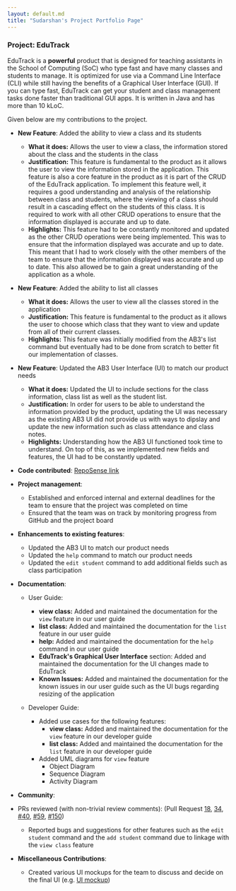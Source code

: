 ```yaml
---
layout: default.md
title: "Sudarshan's Project Portfolio Page"
---
```


### Project: EduTrack

EduTrack is a **powerful** product that is designed for teaching assistants in the School of Computing (SoC) who type fast and have many classes and students to manage. It is optimized for use via a Command Line Interface (CLI) while still having the benefits of a Graphical User Interface (GUI). If you can type fast, EduTrack can get your student and class management tasks done faster than traditional GUI apps. It is written in Java and has more than 10 kLoC.

Given below are my contributions to the project.

* **New Feature**: Added the ability to view a class and its students

  * **What it does:** Allows the user to view a class, the information stored about the class and the students in the class
  * **Justification:** This feature is fundamental to the product as it allows the user to view the information stored in the application. This feature is also a core feature in the product as it is part of the CRUD of the EduTrack application. To implement this feature well, it requires a good understanding and analysis of the relationship between class and students, where the viewing of a class should result in a cascading effect on the students of this class. It is required to work with all other CRUD operations to ensure that the information displayed is accurate and up to date.
  * **Highlights:** This feature had to be constantly monitored and updated as the other CRUD operations were being implemented. This was to ensure that the information displayed was accurate and up to date. This meant that I had to work closely with the other members of the team to ensure that the information displayed was accurate and up to date. This also allowed be to gain a great understanding of the application as a whole.

* **New Feature**: Added the ability to list all classes

  * **What it does:** Allows the user to view all the classes stored in the application
  * **Justification:** This feature is fundamental to the product as it allows the user to choose which class that they want to view and update from all of their current classes.
  * **Highlights:** This feature was initially modified from the AB3's list command but eventually had to be done from scratch to better fit our implementation of classes.

* **New Feature**: Updated the AB3 User Interface (UI) to match our product needs

  * **What it does:** Updated the UI to include sections for the class information, class list as well as the student list.
  * **Justification:** In order for users to be able to understand the information provided by the product, updating the UI was necessary as the existing AB3 UI did not provide us with ways to dipslay and update the new information such as class attendance and class notes.
  * **Highlights:** Understanding how the AB3 UI functioned took time to understand. On top of this, as we implemented new fields and features, the UI had to be constantly updated.

* **Code contributed**: [RepoSense link](https://nus-cs2103-ay2324s1.github.io/tp-dashboard/?search=sudarshan2401&breakdown=true)

* **Project management**:

    * Established and enforced internal and external deadlines for the team to ensure that the project was completed on time
    * Ensured that the team was on track by monitoring progress from GitHub and the project board

* **Enhancements to existing features**:

  * Updated the AB3 UI to match our product needs
  * Updated the `help` command to match our product needs
  * Updated the `edit student` command to add additional fields such as class participation

* **Documentation**:

  * User Guide:
    * **view class:** Added and maintained the documentation for the `view` feature in our user guide
    * **list class:** Added and maintained the documentation for the `list` feature in our user guide
    * **help:** Added and maintained the documentation for the `help` command in our user guide
    * **EduTrack's Graphical User Interface** section: Added and maintained the documentation for the UI changes made to EduTrack
    * **Known Issues:** Added and maintained the documentation for the known issues in our user guide such as the UI bugs regarding resizing of the application

  * Developer Guide:
    * Added use cases for the following features:
      * **view class:** Added and maintained the documentation for the `view` feature in our developer guide
      * **list class:** Added and maintained the documentation for the `list` feature in our developer guide
    * Added UML diagrams for `view` feature
      * Object Diagram
      * Sequence Diagram
      * Activity Diagram

* **Community**:

* PRs reviewed (with non-trivial review comments): (Pull Request [18](https://github.com/AY2324S1-CS2103T-T15-3/tp/pull/18), [34]((https://github.com/AY2324S1-CS2103T-T15-3/tp/pull/34)), [#40](https://github.com/AY2324S1-CS2103T-T15-3/tp/pull/40), [#59](https://github.com/AY2324S1-CS2103T-T15-3/tp/pull/59), [#150](https://github.com/AY2324S1-CS2103T-T15-3/tp/pull/150))
  * Reported bugs and suggestions for other features such as the `edit student` command and the `add student` command due to linkage with the `view class` feature

* **Miscellaneous Contributions**:

  * Created various UI mockups for the team to discuss and decide on the final UI (e.g. [UI mockup](../images/UiMockup.png))
